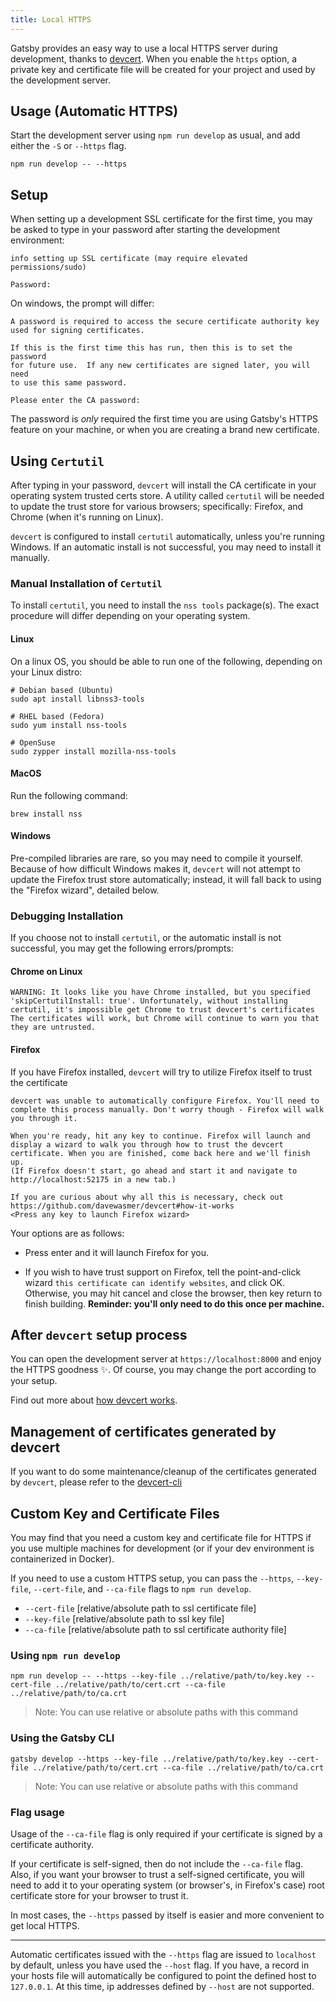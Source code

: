 ```yaml
---
title: Local HTTPS
---
```


Gatsby provides an easy way to use a local HTTPS server during development, thanks to [devcert](https://github.com/davewasmer/devcert). When you enable the `https` option, a private key and certificate file will be created for your project and used by the development server.

## Usage (Automatic HTTPS)

Start the development server using `npm run develop` as usual, and add either the `-S` or `--https` flag.

```shell
npm run develop -- --https
```

## Setup

When setting up a development SSL certificate for the first time, you may be asked to type in your password after starting the development environment:

```text
info setting up SSL certificate (may require elevated permissions/sudo)

Password:
```

On windows, the prompt will differ:

```text
A password is required to access the secure certificate authority key
used for signing certificates.

If this is the first time this has run, then this is to set the password
for future use.  If any new certificates are signed later, you will need
to use this same password.

Please enter the CA password:
```

The password is _only_ required the first time you are using Gatsby's HTTPS feature on your machine, or when you are creating a brand new certificate.

## Using `Certutil`

After typing in your password, `devcert` will install the CA certificate in your operating system trusted certs store. A utility called `certutil` will be needed to update the trust store for various browsers; specifically: Firefox, and Chrome (when it's running on Linux).

`devcert` is configured to install `certutil` automatically, unless you're running Windows. If an automatic install is not successful, you may need to install it manually.

### Manual Installation of `Certutil`

To install `certutil`, you need to install the `nss tools` package(s). The exact procedure will differ depending on your operating system.

#### Linux

On a linux OS, you should be able to run one of the following, depending on your Linux distro:

```shell
# Debian based (Ubuntu)
sudo apt install libnss3-tools

# RHEL based (Fedora)
sudo yum install nss-tools

# OpenSuse
sudo zypper install mozilla-nss-tools
```

#### MacOS

Run the following command:

```shell
brew install nss
```

#### Windows

Pre-compiled libraries are rare, so you may need to compile it yourself. Because of how difficult Windows makes it, `devcert` will not attempt to update the Firefox trust store automatically; instead, it will fall back to using the "Firefox wizard", detailed below.

### Debugging Installation

If you choose not to install `certutil`, or the automatic install is not successful, you may get the following errors/prompts:

#### Chrome on Linux

```text
WARNING: It looks like you have Chrome installed, but you specified
'skipCertutilInstall: true'. Unfortunately, without installing
certutil, it's impossible get Chrome to trust devcert's certificates
The certificates will work, but Chrome will continue to warn you that
they are untrusted.
```

#### Firefox

If you have Firefox installed, `devcert` will try to utilize Firefox itself to trust the certificate

```text
devcert was unable to automatically configure Firefox. You'll need to
complete this process manually. Don't worry though - Firefox will walk
you through it.

When you're ready, hit any key to continue. Firefox will launch and
display a wizard to walk you through how to trust the devcert
certificate. When you are finished, come back here and we'll finish up.
(If Firefox doesn't start, go ahead and start it and navigate to
http://localhost:52175 in a new tab.)

If you are curious about why all this is necessary, check out
https://github.com/davewasmer/devcert#how-it-works
<Press any key to launch Firefox wizard>
```

Your options are as follows:

- Press enter and it will launch Firefox for you.

- If you wish to have trust support on Firefox, tell the point-and-click wizard `this certificate can identify websites`, and click OK. Otherwise, you may hit cancel and close the browser, then key return to finish building. **Reminder: you'll only need to do this once per machine.**

## After `devcert` setup process

You can open the development server at `https://localhost:8000` and enjoy the HTTPS goodness ✨. Of course, you may change the port according to your setup.

Find out more about [how devcert works](https://github.com/davewasmer/devcert#how-it-works).

## Management of certificates generated by devcert

If you want to do some maintenance/cleanup of the certificates generated by `devcert`, please refer to the [devcert-cli](https://github.com/davewasmer/devcert-cli/blob/master/README.md)

## Custom Key and Certificate Files

You may find that you need a custom key and certificate file for HTTPS if you use multiple
machines for development (or if your dev environment is containerized in Docker).

If you need to use a custom HTTPS setup, you can pass the `--https`, `--key-file`,
`--cert-file`, and `--ca-file` flags to `npm run develop`.

- `--cert-file` [relative/absolute path to ssl certificate file]
- `--key-file` [relative/absolute path to ssl key file]
- `--ca-file` [relative/absolute path to ssl certificate authority file]

### Using `npm run develop`

```shell
npm run develop -- --https --key-file ../relative/path/to/key.key --cert-file ../relative/path/to/cert.crt --ca-file ../relative/path/to/ca.crt
```

> Note: You can use relative or absolute paths with this command

### Using the Gatsby CLI

```shell
gatsby develop --https --key-file ../relative/path/to/key.key --cert-file ../relative/path/to/cert.crt --ca-file ../relative/path/to/ca.crt
```

> Note: You can use relative or absolute paths with this command

### Flag usage

Usage of the `--ca-file` flag is only required if your certificate is signed by a certificate authority.

If your certificate is self-signed, then do not include the `--ca-file` flag. Also, if you want your browser to trust a self-signed certificate, you will need to add it to your operating system (or browser's, in Firefox's case) root certificate store for your browser to trust it.

In most cases, the `--https` passed by itself is easier and more convenient to get local HTTPS.

---

Automatic certificates issued with the `--https` flag are issued to `localhost` by default, unless you have used the `--host` flag. If you have, a record in your hosts file will automatically be configured to point the defined host to `127.0.0.1`. At this time, ip addresses defined by `--host` are not supported.
